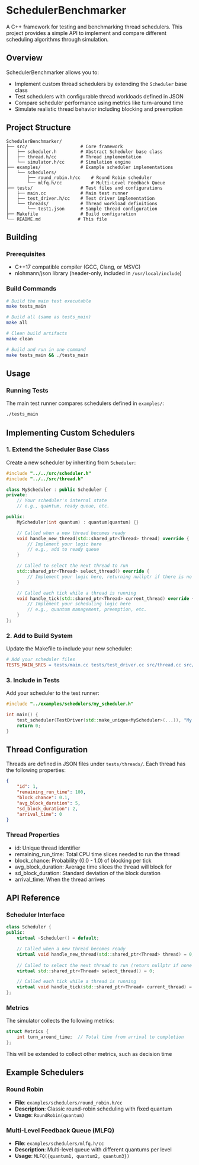 # SchedulerBenchmarker

A C++ framework for testing and benchmarking thread schedulers. This project provides a simple API to implement and compare different scheduling algorithms through simulation.

## Overview

SchedulerBenchmarker allows you to:
- Implement custom thread schedulers by extending the `Scheduler` base class
- Test schedulers with configurable thread workloads defined in JSON
- Compare scheduler performance using metrics like turn-around time
- Simulate realistic thread behavior including blocking and preemption

## Project Structure

```
SchedulerBenchmarker/
├── src/                    # Core framework
│   ├── scheduler.h         # Abstract Scheduler base class
│   ├── thread.h/cc         # Thread implementation
│   └── simulator.h/cc      # Simulation engine
├── examples/               # Example scheduler implementations
│   └── schedulers/
│       ├── round_robin.h/cc    # Round Robin scheduler
│       └── mlfq.h/cc           # Multi-Level Feedback Queue
├── tests/                  # Test files and configurations
│   ├── main.cc             # Main test runner
│   ├── test_driver.h/cc    # Test driver implementation
│   └── threads/            # Thread workload definitions
│       └── test1.json      # Sample thread configuration
├── Makefile                # Build configuration
└── README.md              # This file
```

## Building

### Prerequisites
- C++17 compatible compiler (GCC, Clang, or MSVC)
- nlohmann/json library (header-only, included in `/usr/local/include`)

### Build Commands

```bash
# Build the main test executable
make tests_main

# Build all (same as tests_main)
make all

# Clean build artifacts
make clean

# Build and run in one command
make tests_main && ./tests_main
```

## Usage

### Running Tests

The main test runner compares schedulers defined in `examples/`:

```bash
./tests_main
```

## Implementing Custom Schedulers

### 1. Extend the Scheduler Base Class

Create a new scheduler by inheriting from `Scheduler`:

```cpp
#include "../../src/scheduler.h"
#include "../../src/thread.h"

class MyScheduler : public Scheduler {
private:
    // Your scheduler's internal state
    // e.g., quantum, ready queue, etc.

public:
    MyScheduler(int quantum) : quantum(quantum) {}

    // Called when a new thread becomes ready
    void handle_new_thread(std::shared_ptr<Thread> thread) override {
        // Implement your logic here
        // e.g., add to ready queue
    }

    // Called to select the next thread to run
    std::shared_ptr<Thread> select_thread() override {
        // Implement your logic here, returning nullptr if there is no thread to select
    }

    // Called each tick while a thread is running
    void handle_tick(std::shared_ptr<Thread> current_thread) override {
        // Implement your scheduling logic here
        // e.g., quantum management, preemption, etc.
    }
};
```

### 2. Add to Build System

Update the Makefile to include your new scheduler:

```makefile
# Add your scheduler files
TESTS_MAIN_SRCS = tests/main.cc tests/test_driver.cc src/thread.cc src/simulator.cc examples/schedulers/round_robin.cc examples/schedulers/mlfq.cc examples/schedulers/my_scheduler.cc
```

### 3. Include in Tests

Add your scheduler to the test runner:

```cpp
#include "../examples/schedulers/my_scheduler.h"

int main() {
    test_scheduler(TestDriver(std::make_unique<MyScheduler>(...)), "My Scheduler");
    return 0;
}
```

## Thread Configuration

Threads are defined in JSON files under `tests/threads/`. Each thread has the following properties:

```json
{
    "id": 1,               
    "remaining_run_time": 100,   
    "block_chance": 0.1,     
    "avg_block_duration": 5,    
    "sd_block_duration": 2,     
    "arrival_time": 0          
}
```

### Thread Properties

- id: Unique thread identifier
- remaining_run_time: Total CPU time slices needed to run the thread
- block_chance: Probability (0.0 - 1.0) of blocking per tick
- avg_block_duration: Average time slices the thread will block for
- sd_block_duration: Standard deviation of the block duration
- arrival_time: When the thread arrives

## API Reference

### Scheduler Interface

```cpp
class Scheduler {
public:
    virtual ~Scheduler() = default;

    // Called when a new thread becomes ready
    virtual void handle_new_thread(std::shared_ptr<Thread> thread) = 0;
    
    // Called to select the next thread to run (return nullptr if none ready)
    virtual std::shared_ptr<Thread> select_thread() = 0;

    // Called each tick while a thread is running
    virtual void handle_tick(std::shared_ptr<Thread> current_thread) = 0;
};
```

### Metrics

The simulator collects the following metrics:

```cpp
struct Metrics {
    int turn_around_time;  // Total time from arrival to completion
};
```

This will be extended to collect other metrics, such as decision time

## Example Schedulers

### Round Robin
- **File**: `examples/schedulers/round_robin.h/cc`
- **Description**: Classic round-robin scheduling with fixed quantum
- **Usage**: `RoundRobin(quantum)`

### Multi-Level Feedback Queue (MLFQ)
- **File**: `examples/schedulers/mlfq.h/cc`
- **Description**: Multi-level queue with different quantums per level
- **Usage**: `MLFQ({quantum1, quantum2, quantum3})`
